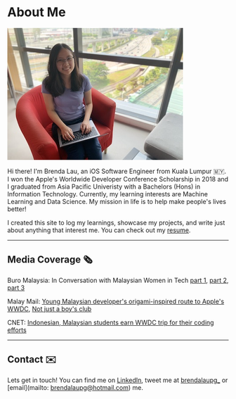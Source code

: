 # About Me

![photo](../images/brenda_about.jpeg)

Hi there! I'm Brenda Lau, an iOS Software Engineer from Kuala Lumpur 🇲🇾. I won the Apple's Worldwide Developer Conference Scholarship in 2018 and I graduated from Asia Pacific Univeristy with a Bachelors (Hons) in Information Technology. Currently, my learning interests are Machine Learning and Data Science. My mission in life is to help make people's lives better!

I created this site to log my learnings, showcase my projects, and write just about anything that interest me. You can check out my [resume](../files/brendalau-resume.pdf).

---

## Media Coverage 🗞

Buro Malaysia: In Conversation with Malaysian Women in Tech [part 1](https://www.buro247.my/lifestyle/career/malaysian-women-in-tech-interview-misconceptions-g.html), [part 2](https://www.buro247.my/lifestyle/career/malaysian-women-in-tech-interview-working-life-stu.html), [part 3](https://www.buro247.my/lifestyle/career/malaysian-women-in-tech-interview-industry-insider.html)

Malay Mail: [Young Malaysian developer's origami-inspired route to Apple's WWDC](https://www.malaymail.com/news/tech-gadgets/2018/05/31/young-malaysian-developers-origami-inspired-route-to-apples-wwdc/1636887), [Not just a boy's club](https://www.malaymail.com/news/tech-gadgets/2019/08/03/not-just-a-boys-club-talking-to-women-in-tech/1777206)

CNET: [Indonesian, Malaysian students earn WWDC trip for their coding efforts](https://www.cnet.com/news/indonesian-malaysian-students-earn-wwdc-trip-for-their-coding-efforts/)

---

## Contact ✉️
Lets get in touch! You can find me on [LinkedIn](https://www.linkedin.com/in/brendalaupg/), tweet me at [brendalaupg_](https://twitter.com/brendalaupg_) or [email](mailto: brendalaupg@hotmail.com) me.

